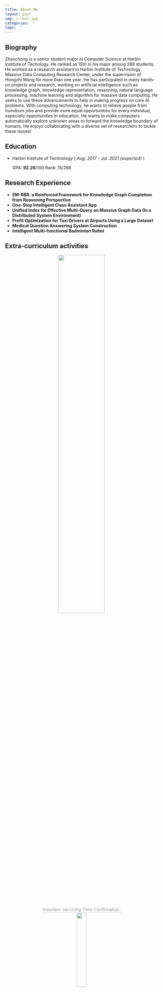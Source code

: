 ```yaml
---
title: About Me
layout: post
img: i-rest.jpg
categories: ''
tags: ''
---
```

## Biography
Zhaochong is a senior student major in Computer Science at Harbin Institute of Techology. He ranked as 15th in his major among 266 students. He worked as a research assistant in Harbin Institute of Technology Massive Data Computing Research Center, under the supervision of Hongzhi Wang for more than one year. He has participated in many hands-on projects and research, working on artificial intelligence such as knowledge graph, knowledge representation, reasoning, natural language processing, machine learning and algorithm for massive data computing. He seeks to use these advancements to help in making progress on core AI problems. With computing technology, he wants to relieve people from humdrum jobs and provide more equal opportunities for every individual, especially opportunities in education. He wants to make computers automatically explore unknown areas to forward the knowledge boundary of humans. He enjoys collaborating with a diverse set of researchers to tackle these issues! 

## Education

* Harbin Institute of Technology ( *Aug. 2017* - *Jul. 2021 (expected)* )

    GPA: __92.26__/100  Rank: 15/266


## Research Experience

* **EM-RBR: a Reinforced Framework for Knowledge Graph Completion from Reasoning Perspective**
* **One-Stop Intelligent Class Assistant App** 
* **Unified Index for Effective Multi-Query on Massive Graph Data (In a Distributed System Environment)** 
* **Profit Optimization for Taxi Drivers at Airports Using a Large Dataset**
* **Medical Question Answering System Construction** 
* **Intelligent Multi-functional Badminton Robot**




## Extra-curriculum activities

<center>
<img src="{{site.baseurl}}/assets/img/volun.jpg" width="55%" height="55%" /><br>
<div style="color:orange; border-bottom: 1px solid #d9d9d9;
    display: inline-block;
    color: #999;
    padding: 2px;">Volunteer servicing Time Confirmation.</div><br>
</center>

<center>
<img src="{{site.baseurl}}/assets/img/friends.jpg" width="25%" height="25%" /><br>
<div style="color:orange; border-bottom: 1px solid #d9d9d9;
    display: inline-block;
    color: #999;
    padding: 2px;">Supported educational undertakings.</div><br>
</center>



## Contact
Email: anzhaochong@outlook.com  1170801121@stu.hit.edu.cn